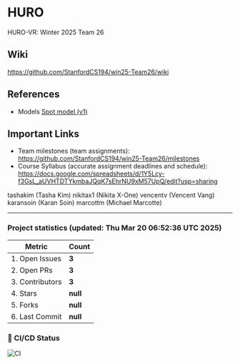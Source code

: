 # HURO

HURO-VR: Winter 2025 Team 26

## Wiki
https://github.com/StanfordCS194/win25-Team26/wiki

## References

- Models [Spot model (v1)](https://sketchfab.com/3d-models/old-spot-mini-rigged-5dcbee77730640269cef5bd2587e328a)

## Important Links
- Team milestones (team assignments): https://github.com/StanfordCS194/win25-Team26/milestones
- Course Syllabus (accurate assignment deadlines and schedule): https://docs.google.com/spreadsheets/d/1Y5Lcy-f3GsL_aUVHTDTYkmbaJQqK7sEhrNU9xM57UpQ/edit?usp=sharing

tashakim (Tasha Kim)
nikitax1 (Nikita X-One)
vencentv (Vencent Vang)
karansoin (Karan Soin)
marcottm (Michael Marcotte)

---
### Project statistics (updated: Thu Mar 20 06:52:36 UTC 2025)

| Metric            | Count |
|-------------------|-------|
| 1. Open Issues    | **3** |
| 2. Open PRs      | **3** |
| 3. Contributors   | **3** |
| 4. Stars         | **null** |
| 5. Forks         | **null** |
| 6. Last Commit   | **null** |

### 📌 CI/CD Status
![CI](https://img.shields.io/badge/CI-Unknown-lightgrey?style=flat-square)
